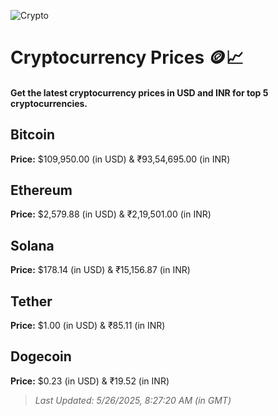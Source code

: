 
![Crypto](https://www.techguide.com.au/wp-content/uploads/2020/11/crypto3.jpeg)

# Cryptocurrency Prices 🪙📈

#### Get the latest cryptocurrency prices in USD and INR for top 5 cryptocurrencies.

## Bitcoin

**Price:** $109,950.00 (in USD) & ₹93,54,695.00 (in INR)

## Ethereum

**Price:** $2,579.88 (in USD) & ₹2,19,501.00 (in INR)

## Solana

**Price:** $178.14 (in USD) & ₹15,156.87 (in INR)

## Tether

**Price:** $1.00 (in USD) & ₹85.11 (in INR)

## Dogecoin

**Price:** $0.23 (in USD) & ₹19.52 (in INR)

> _Last Updated: 5/26/2025, 8:27:20 AM (in GMT)_
